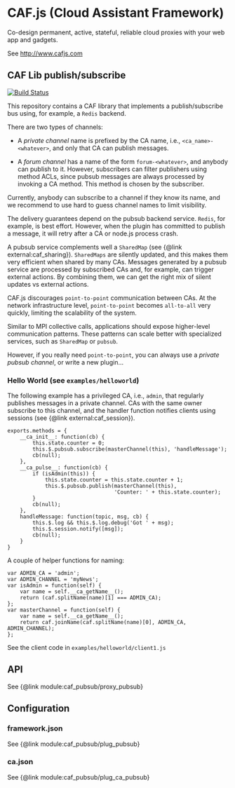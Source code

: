 # CAF.js (Cloud Assistant Framework)

Co-design permanent, active, stateful, reliable cloud proxies with your web app and gadgets.

See http://www.cafjs.com

## CAF Lib publish/subscribe

[![Build Status](http://ci.cafjs.com/api/badges/cafjs/caf_pubsub/status.svg)](http://ci.cafjs.com/cafjs/caf_pubsub)

This repository contains a CAF library that implements a publish/subscribe bus using, for example, a `Redis` backend.

There are two types of channels:

 * A *private channel* name is prefixed by the CA name, i.e., `<ca_name>-<whatever>`, and only that CA can publish messages.

 * A *forum channel* has a name of the form `forum-<whatever>`, and anybody can publish to it. However, subscribers can filter publishers using method ACLs, since pubsub messages are always processed by invoking a CA method. This method is chosen by the subscriber.

Currently, anybody can subscribe to a channel if they know its name, and we recommend to use hard to guess channel names to limit visibility.

The delivery guarantees depend on the pubsub backend service. `Redis`, for example, is best effort. However, when the plugin has committed to publish a message, it will retry after a CA or node.js process crash.

A pubsub service complements well a `SharedMap` (see {@link external:caf_sharing}). `SharedMaps` are silently updated, and this makes them very efficient when shared by many CAs. Messages generated by a pubsub service are processed by subscribed CAs and, for example, can trigger external actions. By combining them, we can get the right mix of silent updates vs external actions.

CAF.js discourages `point-to-point` communication between CAs. At the network infrastructure level, `point-to-point` becomes `all-to-all` very quickly, limiting the scalability of the system.

Similar to MPI collective calls, applications should expose higher-level communication patterns. These patterns can scale better with specialized services, such as `SharedMap` or `pubsub`.

However, if you really need `point-to-point`, you can always use a *private pubsub channel*, or write a new plugin...

### Hello World (see `examples/helloworld`)

The following example has a privileged CA, i.e., `admin`, that regularly publishes messages in a private channel. CAs with the same owner subscribe to this channel, and the handler function notifies clients using sessions (see {@link external:caf_session}).

```
exports.methods = {
    __ca_init__: function(cb) {
        this.state.counter = 0;
        this.$.pubsub.subscribe(masterChannel(this), 'handleMessage');
        cb(null);
    },
    __ca_pulse__: function(cb) {
        if (isAdmin(this)) {
            this.state.counter = this.state.counter + 1;
            this.$.pubsub.publish(masterChannel(this),
                                  'Counter: ' + this.state.counter);
        }
        cb(null);
    },
    handleMessage: function(topic, msg, cb) {
        this.$.log && this.$.log.debug('Got ' + msg);
        this.$.session.notify([msg]);
        cb(null);
    }
}
```

A couple of helper functions for naming:

```
var ADMIN_CA = 'admin';
var ADMIN_CHANNEL = 'myNews';
var isAdmin = function(self) {
    var name = self.__ca_getName__();
    return (caf.splitName(name)[1] === ADMIN_CA);
};
var masterChannel = function(self) {
    var name = self.__ca_getName__();
    return caf.joinName(caf.splitName(name)[0], ADMIN_CA, ADMIN_CHANNEL);
};
```

See the client code in `examples/helloworld/client1.js`

## API

See {@link module:caf_pubsub/proxy_pubsub}

## Configuration

### framework.json

See {@link module:caf_pubsub/plug_pubsub}

### ca.json

See {@link module:caf_pubsub/plug_ca_pubsub}
